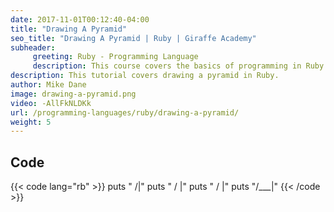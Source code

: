 ```yaml
---
date: 2017-11-01T00:12:40-04:00
title: "Drawing A Pyramid"
seo_title: "Drawing A Pyramid | Ruby | Giraffe Academy"
subheader:
     greeting: Ruby - Programming Language
     description: This course covers the basics of programming in Ruby. Work your way through the videos and we'll teach you everything you need to know to start your programming journey!
description: This tutorial covers drawing a pyramid in Ruby.
author: Mike Dane
image: drawing-a-pyramid.png
video: -AllFkNLDKk
url: /programming-languages/ruby/drawing-a-pyramid/
weight: 5
---
```


## Code

{{< code lang="rb" >}}
puts "   /|"
puts "  / |"
puts " /  |"
puts "/___|"
{{< /code >}}